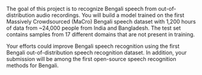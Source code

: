The goal of this project is to recognize Bengali speech from out-of-distribution audio recordings. You will build a model trained on the first Massively Crowdsourced (MaCro) Bengali speech dataset with 1,200 hours of data from ~24,000 people from India and Bangladesh. The test set contains samples from 17 different domains that are not present in training.

Your efforts could improve Bengali speech recognition using the first Bengali out-of-distribution speech recognition dataset. In addition, your submission will be among the first open-source speech recognition methods for Bengali.